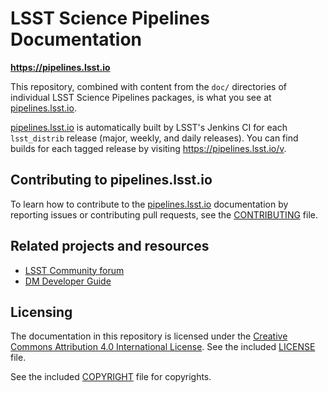 # LSST Science Pipelines Documentation

**https://pipelines.lsst.io**

This repository, combined with content from the `doc/` directories of individual LSST Science Pipelines packages, is what you see at [pipelines.lsst.io](https://pipelines.lsst.io).

[pipelines.lsst.io](https://pipelines.lsst.io) is automatically built by LSST's Jenkins CI for each `lsst_distrib` release (major, weekly, and daily releases).
You can find builds for each tagged release by visiting https://pipelines.lsst.io/v.

## Contributing to pipelines.lsst.io

To learn how to contribute to the [pipelines.lsst.io](https://pipelines.lsst.io) documentation by reporting issues or contributing pull requests, see the [CONTRIBUTING](./.github/CONTRIBUTING.rst) file.

## Related projects and resources

- [LSST Community forum](https://community.lsst.org)
- [DM Developer Guide](https://developer.lsst.io)

## Licensing

The documentation in this repository is licensed under the [Creative Commons Attribution 4.0 International License](http://creativecommons.org/licenses/by/4.0/).
See the included [LICENSE](./LICENSE) file.

See the included [COPYRIGHT](./COPYRIGHT) file for copyrights.

